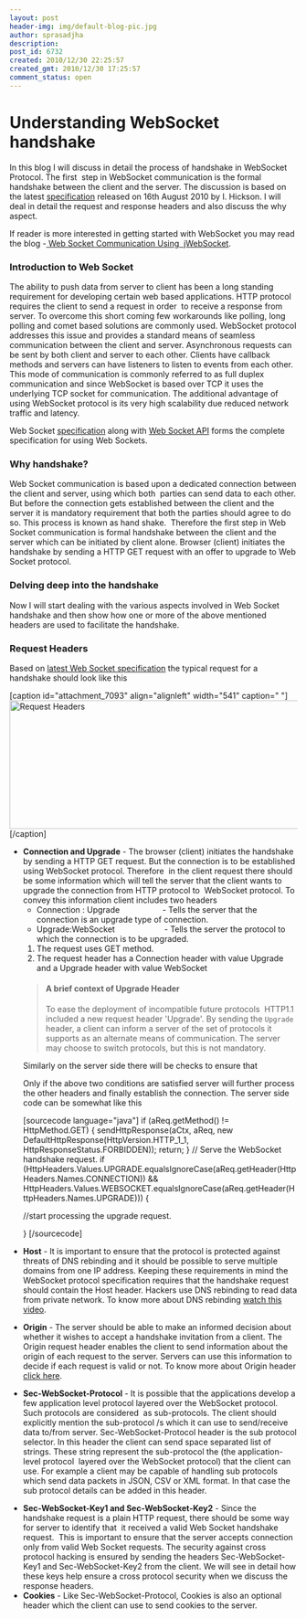 ```yaml
---
layout: post
header-img: img/default-blog-pic.jpg
author: sprasadjha
description: 
post_id: 6732
created: 2010/12/30 22:25:57
created_gmt: 2010/12/30 17:25:57
comment_status: open
---
```


# Understanding WebSocket handshake

<p>In this blog I will discuss in detail the process of handshake in WebSocket Protocol. The first  step in WebSocket communication is the formal handshake between the client and the server. The discussion is based on the latest <a href="http://www.whatwg.org/specs/web-socket-protocol/">specification</a> released on 16th August 2010 by I. Hickson. I will deal in detail the request and response headers and also discuss the why aspect.</p>
<p>If reader is more interested in getting started with WebSocket you may read the blog -<a href="http://xebee.xebia.in/2010/10/05/web-socket-communication-using-jwebsocket/"> Web Socket Communication Using  jWebSocket</a>.
<h3><!--more--></h3>
<h3>Introduction to Web Socket</h3>
The ability to push data from server to client has been a long standing requirement for developing certain web based applications. HTTP protocol requires the client to send a request in order  to receive a response from server. To overcome this short coming few workarounds like polling, long polling and comet based solutions are commonly used. WebSocket protocol addresses this issue and provides a standard means of seamless communication between the client and server. Asynchronous requests can be sent by both client and server to each other. Clients have callback methods and servers can have listeners to listen to events from each other. This mode of communication is commonly referred to as full duplex communication and since WebSocket is based over TCP it uses the underlying TCP socket for communication. The additional advantage of using WebSocket protocol is its very high scalability due reduced network traffic and latency.</p>
<p>Web Socket <a href="http://www.whatwg.org/specs/web-socket-protocol/">specification</a> along with <a href="http://dev.w3.org/html5/websockets/">Web Socket API</a> forms the complete specification for using Web Sockets.
<h3>Why handshake?</h3>
Web Socket communication is based upon a dedicated connection between the client and server, using which both  parties can send data to each other. But before the connection gets established between the client and the server it is mandatory requirement that both the parties should agree to do so. This process is known as hand shake.  Therefore the first step in Web Socket communication is formal handshake between the client and the server which can be initiated by client alone. Browser (client) initiates the handshake by sending a HTTP GET request with an offer to upgrade to Web Socket protocol.
<h3>Delving deep into the handshake</h3>
Now I will start dealing with the various aspects involved in Web Socket handshake and then show how one or more of the above mentioned headers are used to facilitate the handshake.
<h3>Request Headers</h3>
Based on <a href="http://www.whatwg.org/specs/web-socket-protocol/">latest Web Socket specification</a> the typical request for a handshake should look like this</p>
<p>[caption id="attachment_7093" align="alignleft" width="541" caption=" "]<a rel="attachment wp-att-7093" href="http://xebee.xebia.in/2010/12/30/understanding-websocket-handshake/requestheaders-4/"><img class="size-full wp-image-7093" title="requestHeaders" src="http://xebee.xebia.in/wp-content/uploads/2010/12/requestHeaders3.jpg" alt="Request Headers" width="541" height="225" /></a>[/caption]
<ul>
    <li><strong>Connection and Upgrade</strong> - The browser (client) initiates the handshake by sending a HTTP GET request. But the connection is to be established using WebSocket protocol. Therefore  in the client request there should be some information which will tell the server that the client wants to upgrade the connection from HTTP protocol to  WebSocket protocol. To convey this information client includes two headers
<ul>
    <li>Connection : Upgrade                   - Tells the server that the connection is an upgrade type of connection.</li>
</ul>
<ul>
    <li>Upgrade:WebSocket                      - Tells the server the protocol to which the connection is to be upgraded.</li>
</ul>
<ol>
    <li>The request uses GET method.</li>
    <li>The request header has a Connection header with value Upgrade and a Upgrade header with value WebSocket</li>
</ol>
</li>
<blockquote>
<h4>A brief context of Upgrade Header</h4>
To ease the deployment of incompatible future protocols  HTTP1.1 included a new request header 'Upgrade'. By sending the <code>Upgrade</code> header, a client can inform a server of the set of protocols it supports as an alternate means of communication. The server may choose to switch protocols, but this is not mandatory.</blockquote>
Similarly on the server side there will be checks to ensure that</p>
<p>Only if the above two conditions are satisfied server will further process the other headers and finally establish the connection. The server side code can be somewhat like this</p>
<p>[sourcecode language="java"]
if (aReq.getMethod() != HttpMethod.GET) {
sendHttpResponse(aCtx, aReq, new DefaultHttpResponse(HttpVersion.HTTP_1_1, HttpResponseStatus.FORBIDDEN));
return;
}
// Serve the WebSocket handshake request.
if (HttpHeaders.Values.UPGRADE.equalsIgnoreCase(aReq.getHeader(HttpHeaders.Names.CONNECTION))
&amp;&amp; HttpHeaders.Values.WEBSOCKET.equalsIgnoreCase(aReq.getHeader(HttpHeaders.Names.UPGRADE))) {</p>
<p>//start processing the upgrade request.</p>
<p>}
[/sourcecode]</ul>
<ul>
    <li><strong>Host</strong> - It is important to ensure that the protocol is protected against threats of DNS rebinding and it should be possible to serve multiple domains from one IP address. Keeping these requirements in mind the WebSocket protocol specification requires that the handshake request should contain the Host header. Hackers use DNS rebinding to read data from private network. To know more about DNS rebinding <a href="http://vimeo.com/7907871">watch this video</a>.</li>
</ul>
<ul>
    <li><strong>Origin</strong> - The server should be able to make an informed decision about whether it wishes to accept a handshake invitation from a client. The Origin request header enables the client to send information about the origin of each request to the server. Servers can use this information to decide if each request is valid or not. To know more about Origin header <a href="http://people.mozilla.com/~bsterne/content-security-policy/origin-header-proposal.html">click here</a>.</li>
</ul>
<ul>
    <li><strong>Sec-WebSocket-Protocol</strong> - It is possible that the applications develop a few application level protocol layered over the WebSocket protocol. Such protocols are considered  as sub-protocols. The client should explicitly mention the sub-protocol /s which it can use to send/receive data to/from server. Sec-WebSocket-Protocol header is the sub protocol selector. In this header the client can send space separated list of strings. These string represent the sub-protocol the (the application-level protocol  layered over the WebSocket protocol) that the client can use. For example a client may be capable of handling sub protocols which send data packets in JSON, CSV or XML format. In that case the sub protocol details can be added in this header.</li>
</ul>
<ul>
    <li><strong>Sec-WebSocket-Key1 and Sec-WebSocket-Key2</strong> - Since the handshake request is a plain HTTP request, there should be some way for server to identify that  it received a valid Web Socket handshake request.  This is important to ensure that the server accepts connection only from valid Web Socket requests. The security against cross protocol hacking is ensured by sending the headers Sec-WebSocket-Key1 and Sec-WebSocket-Key2 from the client. We will see in detail how these keys help ensure a cross protocol security when we discuss the response headers.</li>
    <li><strong>Cookies</strong> - Like Sec-WebSocket-Protocol, Cookies is also an optional header which the client can use to send cookies to the server.</li></p>